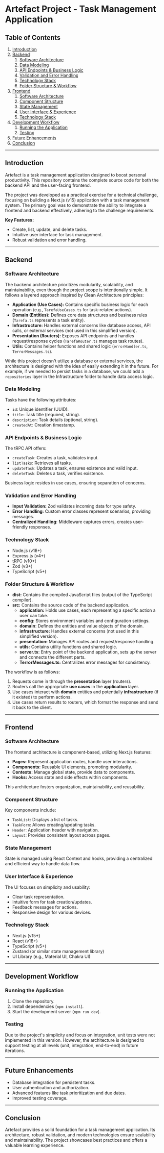 # Artefact Project - Task Management Application

## Table of Contents

1.  [Introduction](#introduction)
2.  [Backend](#backend)
    1.  [Software Architecture](#backend-architecture)
    2.  [Data Modeling](#backend-data-modeling)
    3.  [API Endpoints & Business Logic](#backend-api-endpoints)
    4.  [Validation and Error Handling](#backend-validation)
    5.  [Technology Stack](#backend-technology)
    6.  [Folder Structure & Workflow](#backend-folder-structure)
3.  [Frontend](#frontend)
    1.  [Software Architecture](#frontend-architecture)
    2.  [Component Structure](#frontend-components)
    3.  [State Management](#frontend-state)
    4.  [User Interface & Experience](#frontend-ui)
    5.  [Technology Stack](#frontend-technology)
4.  [Development Workflow](#development-workflow)
    1.  [Running the Application](#running-app)
    2.  [Testing](#testing)
5.  [Future Enhancements](#future-enhancements)
6.  [Conclusion](#conclusion)

---

## Introduction

Artefact is a task management application designed to boost personal productivity. This repository contains the complete source code for both the backend API and the user-facing frontend.

The project was developed as a practical exercise for a technical challenge, focusing on building a Next.js (v15) application with a task management system. The primary goal was to demonstrate the ability to integrate a frontend and backend effectively, adhering to the challenge requirements.

**Key Features:**

*   Create, list, update, and delete tasks.
*   Intuitive user interface for task management.
*   Robust validation and error handling.

---

## Backend

### Software Architecture <a name="backend-architecture"></a>

The backend architecture prioritizes modularity, scalability, and maintainability, even though the project scope is intentionally simple. It follows a layered approach inspired by Clean Architecture principles:

*   **Application (Use Cases):** Contains specific business logic for each operation (e.g., `TarefaUseCases.ts` for task-related actions).
*   **Domain (Entities):** Defines core data structures and business rules (`Tarefa.ts` represents a task entity).
*   **Infrastructure:** Handles external concerns like database access, API calls, or external services (not used in this simplified version).
*   **Presentation (Routers):** Exposes API endpoints and handles request/response cycles (`TarefaRouter.ts` manages task routes).
*   **Utils:** Contains helper functions and shared logic (`errorHandler.ts`, `TerrorMessages.ts`).

While this project doesn't utilize a database or external services, the architecture is designed with the idea of easily extending it in the future. For example, if we needed to persist tasks in a database, we could add a `repositories` layer in the Infrastructure folder to handle data access logic.

### Data Modeling <a name="backend-data-modeling"></a>

Tasks have the following attributes:

*   `id`: Unique identifier (UUID).
*   `title`: Task title (required, string).
*   `description`: Task details (optional, string).
*   `createdAt`: Creation timestamp.

### API Endpoints & Business Logic <a name="backend-api-endpoints"></a>

The tRPC API offers:

*   `createTask`: Creates a task, validates input.
*   `listTasks`: Retrieves all tasks.
*   `updateTask`: Updates a task, ensures existence and valid input.
*   `deleteTask`: Deletes a task, verifies existence.

Business logic resides in use cases, ensuring separation of concerns.

### Validation and Error Handling <a name="backend-validation"></a>

*   **Input Validation:** Zod validates incoming data for type safety.
*   **Error Handling:** Custom error classes represent scenarios, providing messages.
*   **Centralized Handling:** Middleware captures errors, creates user-friendly responses.

### Technology Stack <a name="backend-technology"></a>

*   Node.js (v18+)
*   Express.js (v4+)
*   tRPC (v10+)
*   Zod (v3+)
*   TypeScript (v5+)

### Folder Structure & Workflow <a name="backend-folder-structure"></a>

*   **dist:** Contains the compiled JavaScript files (output of the TypeScript compiler).
*   **src:** Contains the source code of the backend application.
    *   **application:** Holds use cases, each representing a specific action a user can take.
    *   **config:** Stores environment variables and configuration settings.
    *   **domain:** Defines the entities and value objects of the domain.
    *   **infrastructure:** Handles external concerns (not used in this simplified version).
    *   **presentation:** Manages API routes and request/response handling.
    *   **utils:** Contains utility functions and shared logic.
    *   **server.ts:** Entry point of the backend application, sets up the server and connects the different parts.
    *   **TerrorMessages.ts:** Centralizes error messages for consistency.

The workflow is as follows:

1.  Requests come in through the **presentation** layer (routers).
2.  Routers call the appropriate **use cases** in the **application** layer.
3.  Use cases interact with **domain** entities and potentially **infrastructure** (if it existed) to perform actions.
4.  Use cases return results to routers, which format the response and send it back to the client.

---

## Frontend

### Software Architecture <a name="frontend-architecture"></a>

The frontend architecture is component-based, utilizing Next.js features:

*   **Pages:** Represent application routes, handle user interactions.
*   **Components:** Reusable UI elements, promoting modularity.
*   **Contexts:** Manage global state, provide data to components.
*   **Hooks:** Access state and side effects within components.

This architecture fosters organization, maintainability, and reusability.

### Component Structure <a name="frontend-components"></a>

Key components include:

*   `TaskList`: Displays a list of tasks.
*   `TaskForm`: Allows creating/updating tasks.
*   `Header`: Application header with navigation.
*   `Layout`: Provides consistent layout across pages.

### State Management <a name="frontend-state"></a>

State is managed using React Context and hooks, providing a centralized and efficient way to handle data flow.

### User Interface & Experience <a name="frontend-ui"></a>

The UI focuses on simplicity and usability:

*   Clear task representation.
*   Intuitive form for task creation/updates.
*   Feedback messages for actions.
*   Responsive design for various devices.

### Technology Stack <a name="frontend-technology"></a>

*   Next.js (v15+)
*   React (v18+)
*   TypeScript (v5+)
*   Zustand (or similar state management library)
*   UI Library (e.g., Material UI, Chakra UI)

---

## Development Workflow

### Running the Application <a name="running-app"></a>

1.  Clone the repository.
2.  Install dependencies (`npm install`).
3.  Start the development server (`npm run dev`).

### Testing <a name="testing"></a>

Due to the project's simplicity and focus on integration, unit tests were not implemented in this version. However, the architecture is designed to support testing at all levels (unit, integration, end-to-end) in future iterations.

---

## Future Enhancements

*   Database integration for persistent tasks.
*   User authentication and authorization.
*   Advanced features like task prioritization and due dates.
*   Improved testing coverage.

---

## Conclusion

Artefact provides a solid foundation for a task management application. Its architecture, robust validation, and modern technologies ensure scalability and maintainability. The project showcases best practices and offers a valuable learning experience.
